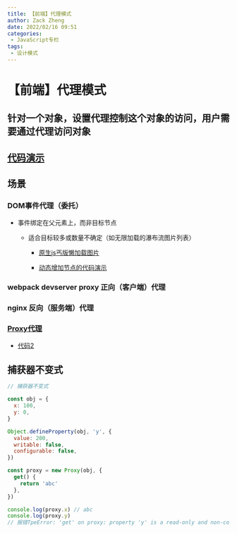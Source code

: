 ```yaml
---
title: 【前端】代理模式
author: Zack Zheng
date: 2022/02/16 09:51
categories:
 - JavaScript专栏
tags:
 - 设计模式
---
```


# 【前端】代理模式

## 针对一个对象，设置代理控制这个对象的访问，用户需要通过代理访问对象

## [ 代码演示](https://github.com/zack-xy/try-projects/blob/main/learn-design-mode/src/%E4%BB%A3%E7%90%86%E6%A8%A1%E5%BC%8F.ts)

## 场景

### DOM事件代理（委托）

- 事件绑定在父元素上，而非目标节点

	- 适合目标较多或数量不确定（如无限加载的瀑布流图片列表）

		- [原生js丐版懒加载图片](https://github.com/zack-xy/o-bricks/blob/main/imgLazyLoad/index.html)

		- [动态增加节点的代码演示](https://github.com/zack-xy/try-projects/blob/main/learn-design-mode/src/dom/index.html)

### webpack devserver proxy 正向（客户端）代理

### nginx 反向（服务端）代理

### [Proxy代理](https://github.com/zack-xy/try-projects/blob/a6002c491c5c8b23305e49a46d6fe20f1fd6496a/learn-es6789/static/lesson2-7.js)

- [代码2](https://github.com/zack-xy/try-projects/blob/main/learn-design-mode/src/%E4%BB%A3%E7%90%86%E6%A8%A1%E5%BC%8F%E4%BE%8B%E5%AD%90.ts)

## 捕获器不变式

```javascript
// 捕获器不变式

const obj = {
  x: 100,
  y: 0,
}

Object.defineProperty(obj, 'y', {
  value: 200,
  writable: false,
  configurable: false,
})

const proxy = new Proxy(obj, {
  get() {
    return 'abc'
  },
})

console.log(proxy.x) // abc
console.log(proxy.y)
// 报错TpeError: 'get' on proxy: property 'y' is a read-only and non-configurable data property on the proxy target but the proxy did not return its actual value (expected '200' but got 'abc')


```

